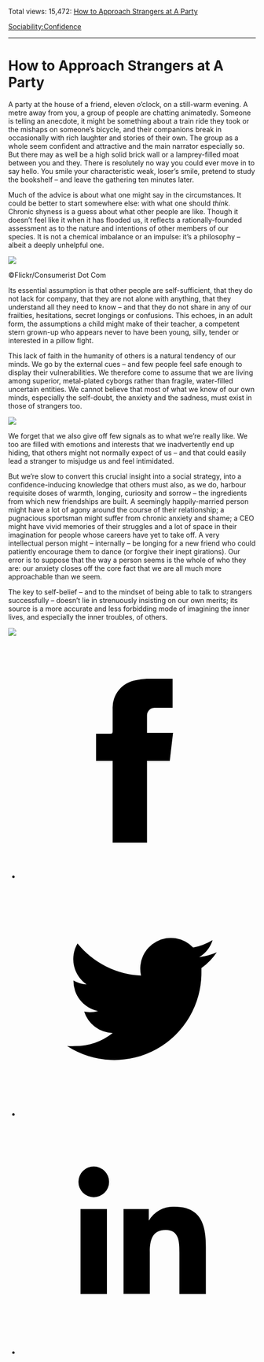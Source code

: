 Total views: 15,472: [How to Approach Strangers at A Party](https://www.theschooloflife.com/thebookoflife/how-to-approach-strangers-at-a-party/)

[Sociability:](https://www.theschooloflife.com/thebookoflife/category/sociability/)[Confidence](https://www.theschooloflife.com/thebookoflife/category/sociability/confidence/)

* * *

# How to Approach Strangers at A Party
<style>
						.alignnone {
  display: block;
  margin-left: auto;
  margin-right: auto;
  align: center:
}

.addtoany_share_save_container {
display:none;
}

.wp-block-image {
		display: block;
  margin-left: auto;
  margin-right: auto;
  width: 50%;
}

.aligncenter {
display: block;
  margin-left: auto;
  margin-right: auto;
  align: center:
}

@media only screen and (max-width: 500px) {
  .wp-block-image {
		display: block;
  margin-left: auto;
  margin-right: auto;
  width: 100%;
} }

h1 {max-width: 600px !important;
}
.s18-single-post .content-area .site-main article .post-cat-header-display + .old-wrapper p {
    font-size: 1.200em
}
						</style>

A party at the house of a friend, eleven o’clock, on a still-warm evening. A metre away from you, a group of people are chatting animatedly. Someone is telling an anecdote, it might be something about a train ride they took or the mishaps on someone’s bicycle, and their companions break in occasionally with rich laughter and stories of their own. The group as a whole seem confident and attractive and the main narrator especially so. But there may as well be a high solid brick wall or a lamprey-filled moat between you and they. There is resolutely no way you could ever move in to say hello. You smile your characteristic weak, loser’s smile, pretend to study the bookshelf – and leave the gathering ten minutes later.

Much of the advice is about what one might say in the circumstances. It could be better to start somewhere else: with what one should _think._ Chronic shyness is a guess about what other people are like. Though it doesn’t feel like it when it has flooded us, it reflects a rationally-founded assessment as to the nature and intentions of other members of our species. It is not a chemical imbalance or an impulse: it’s a philosophy – albeit a deeply unhelpful one.

 ![](https://www.theschooloflife.com/thebookoflife/wp-content/uploads/2018/10/615186892_3d8dab779b_z.jpg)

©Flickr/Consumerist Dot Com

Its essential assumption is that other people are self-sufficient, that they do not lack for company, that they are not alone with anything, that they understand all they need to know – and that they do not share in any of our frailties, hesitations, secret longings or confusions. This echoes, in an adult form, the assumptions a child might make of their teacher, a competent stern grown-up who appears never to have been young, silly, tender or interested in a pillow fight.

This lack of faith in the humanity of others is a natural tendency of our minds. We go by the external cues – and few people feel safe enough to display their vulnerabilities. We therefore come to assume that we are living among superior, metal-plated cyborgs rather than fragile, water-filled uncertain entities. We cannot believe that most of what we know of our own minds, especially the self-doubt, the anxiety and the sadness, must exist in those of strangers too.

![](https://www.theschooloflife.com/thebookoflife/wp-content/uploads/2018/10/26822044106_871ea44c9d_z.jpg)

We forget that we also give off few signals as to what we’re really like. We too are filled with emotions and interests that we inadvertently end up hiding, that others might not normally expect of us – and that could easily lead a stranger to misjudge us and feel intimidated.

But we’re slow to convert this crucial insight into a social strategy, into a confidence-inducing knowledge that others must also, as we do, harbour requisite doses of warmth, longing, curiosity and sorrow – the ingredients from which new friendships are built. A seemingly happily-married person might have a lot of agony around the course of their relationship; a pugnacious sportsman might suffer from chronic anxiety and shame; a CEO might have vivid memories of their struggles and a lot of space in their imagination for people whose careers have yet to take off. A very intellectual person might – internally – be longing for a new friend who could patiently encourage them to dance (or forgive their inept girations). Our error is to suppose that the way a person seems is the whole of who they are: our anxiety closes off the core fact that we are all much more approachable than we seem.

The key to self-belief – and to the mindset of being able to talk to strangers successfully – doesn’t lie in strenuously insisting on our own merits; its source is a more accurate and less forbidding mode of imagining the inner lives, and especially the inner troubles, of others.

[![](https://img.youtube.com/vi/e0iAJA5nGfU/0.jpg)](https://www.youtube.com/embed/e0iAJA5nGfU '')
<style>
    .iframe-class { display: block !important; }
</style>

- [<svg xmlns="http://www.w3.org/2000/svg" viewbox="0 0 26 26"><title>Facebook</title>
                    <g>
                        <path d="M8.38,10H9.92c.2,0,.29,0,.29-.28,0-.82,0-1.64,0-2.46a3.05,3.05,0,0,1,2.57-3.15A7.22,7.22,0,0,1,14,3.95c.86,0,1.71,0,2.57,0h.25v3.2h-2A.85.85,0,0,0,14,8c0,.62,0,1.24,0,1.91h2.87L16.51,13H14v9H10.21V13H8.38Z"></path>
                    </g>
                </svg>](http://www.facebook.com/sharer/sharer.php?u=https://www.theschooloflife.com/thebookoflife/how-to-approach-strangers-at-a-party/)
- [<svg xmlns="http://www.w3.org/2000/svg" viewbox="0 0 26 26"><title>Twitter</title>
                    <path d="M21.69,7.9a6.75,6.75,0,0,1-1.94.53,3.39,3.39,0,0,0,1.48-1.87,6.76,6.76,0,0,1-2.14.82,3.38,3.38,0,0,0-5.75,3.08,9.59,9.59,0,0,1-7-3.53,3.38,3.38,0,0,0,1,4.51A3.36,3.36,0,0,1,5.89,11v0A3.38,3.38,0,0,0,8.6,14.37a3.39,3.39,0,0,1-1.53.06,3.38,3.38,0,0,0,3.15,2.35A6.78,6.78,0,0,1,6,18.22a6.87,6.87,0,0,1-.81,0A9.6,9.6,0,0,0,20,10.08q0-.22,0-.44A6.86,6.86,0,0,0,21.69,7.9Z"></path>
                </svg>](http://twitter.com/share?url=https://www.theschooloflife.com/thebookoflife/how-to-approach-strangers-at-a-party/&text=&via=theschooloflife)
- [<svg xmlns="http://www.w3.org/2000/svg" viewbox="0 0 26 26"><title>LinkedIn</title>
<path class="cls-2" d="M6.67,10H9.58v9.36H6.67ZM8.13,5.32A1.69,1.69,0,1,1,6.44,7,1.69,1.69,0,0,1,8.13,5.32"></path><path class="cls-2" d="M11.41,10H14.2v1.28h0A3.06,3.06,0,0,1,17,9.75c2.95,0,3.49,1.94,3.49,4.46v5.14H17.57V14.79c0-1.09,0-2.48-1.51-2.48s-1.75,1.18-1.75,2.4v4.63H11.41Z"></path></svg>](https://www.linkedin.com/shareArticle?mini=true&url=https://www.theschooloflife.com/thebookoflife/how-to-approach-strangers-at-a-party/)
